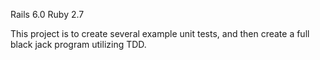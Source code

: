 Rails 6.0
Ruby 2.7

This project is to create several example unit tests, and then create a full black jack program utilizing TDD.